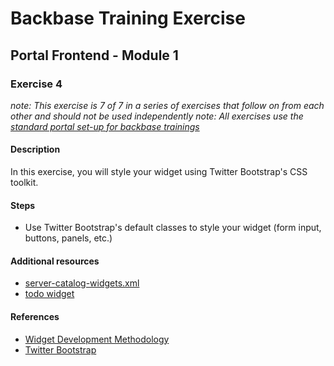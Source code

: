 # Backbase Training Exercise

## Portal Frontend - Module 1

### Exercise 4

_note: This exercise is 7 of 7 in a series of exercises that follow on from each other and should not be used independently_
_note: All exercises use the [standard portal set-up for backbase trainings](https://my.backbase.com/resources/how-to-guides/getting-your-first-launchpad-based-portal-set-up/)_

#### Description

In this exercise, you will style your widget using Twitter Bootstrap's CSS toolkit.

#### Steps

 - Use Twitter Bootstrap's default classes to style your widget (form input, buttons, panels, etc.)

#### Additional resources

 - [server-catalog-widgets.xml](../../../../../config-info/import/server-catalog-widgets.xml#L153-L177)
 - [todo widget](../pf1e4-todo/)

#### References

 - [Widget Development Methodology](https://github.com/Backbase/methodology-widget-development)
 - [Twitter Bootstrap](http://getbootstrap.com/)
